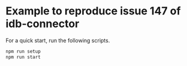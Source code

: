 # Example to reproduce issue 147 of idb-connector

For a quick start, run the following scripts.

```bash
npm run setup
npm run start
```
